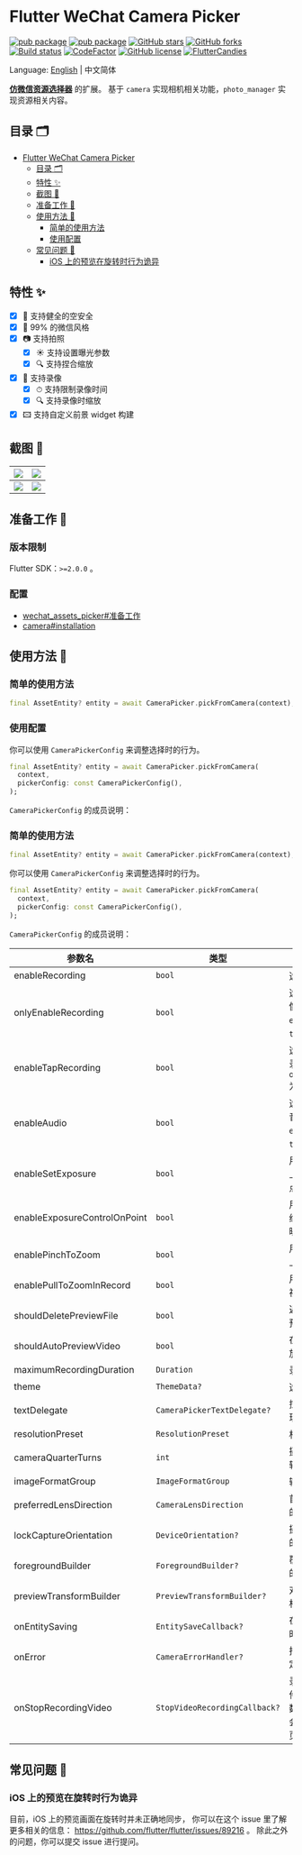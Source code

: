 # Flutter WeChat Camera Picker

[![pub package](https://img.shields.io/pub/v/wechat_camera_picker?logo=dart&label=%E7%A8%B3%E5%AE%9A%E7%89%88&style=flat-square)](https://pub.flutter-io.cn/packages/wechat_camera_picker)
[![pub package](https://img.shields.io/pub/v/wechat_camera_picker?color=42a012&include_prereleases&label=%E5%BC%80%E5%8F%91%E7%89%88&logo=dart&style=flat-square)](https://pub.flutter-io.cn/packages/wechat_camera_picker)
[![GitHub stars](https://img.shields.io/github/stars/fluttercandies/flutter_wechat_camera_picker?logo=github&style=flat-square)](https://github.com/fluttercandies/flutter_wechat_camera_picker/stargazers)
[![GitHub forks](https://img.shields.io/github/forks/fluttercandies/flutter_wechat_camera_picker?logo=github&style=flat-square)](https://github.com/fluttercandies/flutter_wechat_camera_picker/network)
[![Build status](https://img.shields.io/github/workflow/status/fluttercandies/flutter_wechat_camera_picker/Build%20test?label=%E7%8A%B6%E6%80%81&logo=github&style=flat-square)](https://github.com/fluttercandies/flutter_wechat_camera_picker/actions?query=workflow%3A%22Build+test%22)
[![CodeFactor](https://img.shields.io/codefactor/grade/github/fluttercandies/flutter_wechat_camera_picker?logo=codefactor&label=%E4%BB%A3%E7%A0%81%E8%B4%A8%E9%87%8F&logoColor=%23ffffff&style=flat-square)](https://www.codefactor.io/repository/github/fluttercandies/flutter_wechat_camera_picker)
[![GitHub license](https://img.shields.io/github/license/fluttercandies/flutter_wechat_camera_picker?style=flat-square&label=%E5%8D%8F%E8%AE%AE)](https://github.com/fluttercandies/flutter_wechat_camera_picker/blob/master/LICENSE)
<a target="_blank" href="https://jq.qq.com/?_wv=1027&k=5bcc0gy"><img border="0" src="https://pub.idqqimg.com/wpa/images/group.png" alt="FlutterCandies" title="FlutterCandies"></a>

Language: [English](README.md) | 中文简体

[**仿微信资源选择器**](https://pub.flutter-io.cn/packages/wechat_assets_picker) 的扩展。
基于 `camera` 实现相机相关功能，`photo_manager` 实现资源相关内容。

## 目录 🗂

- [Flutter WeChat Camera Picker](#flutter-wechat-camera-picker)
  - [目录 🗂](#目录-)
  - [特性 ✨](#特性-)
  - [截图 📸](#截图-)
  - [准备工作 🍭](#准备工作-)
  - [使用方法 📖](#使用方法-)
    - [简单的使用方法](#简单的使用方法)
    - [使用配置](#使用配置)
  - [常见问题 💭](#常见问题-)
    - [iOS 上的预览在旋转时行为诡异](#iOS-上的预览在旋转时行为诡异)

## 特性 ✨

- [x] 🔐 支持健全的空安全
- [x] 💚 99% 的微信风格
- [x] 📷 支持拍照
  - [x] ☀️ 支持设置曝光参数
  - [x] 🔍️ 支持捏合缩放
- [x] 🎥 支持录像
  - [x] ⏱ 支持限制录像时间
  - [x] 🔍 支持录像时缩放
- [x] 🖾 支持自定义前景 widget 构建

## 截图 📸

| ![](https://tva1.sinaimg.cn/large/007S8ZIlgy1ggtt6yrdqej30u01t017w.jpg) | ![](https://tva1.sinaimg.cn/large/007S8ZIlgy1ggtt6yh3x4j30u01t0wuo.jpg) |
|-------------------------------------------------------------------------|-------------------------------------------------------------------------|
| ![](https://tva1.sinaimg.cn/large/007S8ZIlgy1ggtt6z1h7xj30u01t01kx.jpg) | ![](https://tva1.sinaimg.cn/large/007S8ZIlgy1ggtt6zarvhj30u01t0x5f.jpg) |

## 准备工作 🍭

### 版本限制

Flutter SDK：`>=2.0.0` 。

### 配置

- [wechat_assets_picker#准备工作](https://github.com/fluttercandies/flutter_wechat_assets_picker/blob/master/README-ZH.md#preparing-for-use-)
- [camera#installation](https://pub.flutter-io.cn/packages/camera#installation)

## 使用方法 📖

### 简单的使用方法

```dart
final AssetEntity? entity = await CameraPicker.pickFromCamera(context);
```

### 使用配置

你可以使用 `CameraPickerConfig` 来调整选择时的行为。

```dart
final AssetEntity? entity = await CameraPicker.pickFromCamera(
  context,
  pickerConfig: const CameraPickerConfig(),
);
```

`CameraPickerConfig` 的成员说明：

### 简单的使用方法

```dart
final AssetEntity? entity = await CameraPicker.pickFromCamera(context);
```

你可以使用 `CameraPickerConfig` 来调整选择时的行为。

```dart
final AssetEntity? entity = await CameraPicker.pickFromCamera(
  context,
  pickerConfig: const CameraPickerConfig(),
);
```

`CameraPickerConfig` 的成员说明：

| 参数名                          | 类型                          | 描述                                                 | 默认值                                    |
|------------------------------|-----------------------------|----------------------------------------------------|----------------------------------------|
| enableRecording              | `bool`                      | 选择器是否可以录像                                          | `false`                                |
| onlyEnableRecording          | `bool`                      | 选择器是否仅可以录像。只在 `enableRecording` 为 `true` 时有效。      | `false`                                |
| enableTapRecording           | `bool`                      | 选择器是否可以单击录像。只在 `onlyEnableRecording` 为 `true` 时生效。 | `false`                                |
| enableAudio                  | `bool`                      | 选择器是否需要录制音频。只在 `enableRecording` 为 `true` 时有效。     | `true`                                 |
| enableSetExposure            | `bool`                      | 用户是否可以在界面上通过点击设定曝光点                                | `true`                                 |
| enableExposureControlOnPoint | `bool`                      | 用户是否可以根据已经设置的曝光点调节曝光度                              | `true`                                 |
| enablePinchToZoom            | `bool`                      | 用户是否可以在界面上双指缩放相机对焦                                 | `true`                                 |
| enablePullToZoomInRecord     | `bool`                      | 用户是否可以在录制视频时上拉缩放                                   | `true`                                 |
| shouldDeletePreviewFile      | `bool`                      | 返回页面时是否删除预览文件                                      | `false`                                |
| shouldAutoPreviewVideo       | `bool`                      | 在预览时是否直接播放视频                                       | `false`                                |
| maximumRecordingDuration     | `Duration`                  | 录制视频最长时长                                           | `const Duration(seconds: 15)`          |
| theme                        | `ThemeData?`                | 选择器的主题                                             | `CameraPicker.themeData(C.themeColor)` |
| textDelegate                 | `CameraPickerTextDelegate?` | 控制部件中的文字实现                                         | `DefaultCameraPickerTextDelegate`      |
| resolutionPreset             | `ResolutionPreset`          | 相机的分辨率预设                                           | `ResolutionPreset.max`                 |
| cameraQuarterTurns           | `int`                       | 摄像机视图顺时针旋转次数，每次 90 度                               | `0`                                    |
| imageFormatGroup             | `ImageFormatGroup`          | 输出图像的格式描述                                          | `ImageFormatGroup.unknown`             |
| preferredLensDirection       | `CameraLensDirection`       | 首次使用相机时首选的镜头方向                                     | `CameraLensDirection.back`             |
| lockCaptureOrientation       | `DeviceOrientation?`        | 摄像机在拍摄时锁定的旋转角度                                     | null                                   |
| foregroundBuilder            | `ForegroundBuilder?`        | 覆盖在相机预览上方的前景构建                                     | null                                   |
| previewTransformBuilder      | `PreviewTransformBuilder?`  | 对相机预览做变换的构建                                        | null                                   |
| onEntitySaving               | `EntitySaveCallback?`       | 在查看器中保存图片时的回调                                      | null                                   |
| onError                      | `CameraErrorHandler?`       | 拍摄照片过程中的自定义错误处理                                    | null                                   |
| onStopRecordingVideo                      | `StopVideoRecordingCallback?`       | 录制视频结束时的事件回调（当提供此参数时，录制结束时不会导航到默认的预览页面）                                    | null                                   |

## 常见问题 💭

### iOS 上的预览在旋转时行为诡异

目前，iOS 上的预览画面在旋转时并未正确地同步，
你可以在这个 issue 里了解更多相关的信息：
https://github.com/flutter/flutter/issues/89216 。
除此之外的问题，你可以提交 issue 进行提问。
